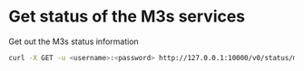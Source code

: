 # Get status of the M3s services

Get out the M3s status information

```bash
curl -X GET -u <username>:<password> http://127.0.0.1:10000/v0/status/m3s
```
